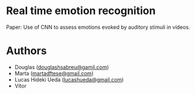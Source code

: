 # Real time emotion recognition

Paper: Use of CNN to assess emotions evoked by auditory stimuli in videos.

# Authors

* Douglas (douglashsabreu@gamil.com)
* Marta (martadftese@gmail.com)
* Lucas Hideki Ueda (lucashueda@gmail.com)
* Vítor 
